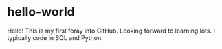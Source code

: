 # hello-world

Hello!
This is my first foray into GitHub. Looking forward to learning lots.
I typically code in SQL and Python.
